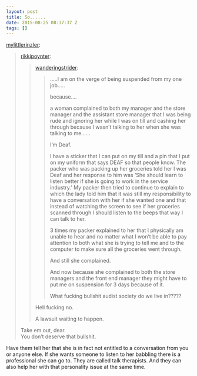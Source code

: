 ```yaml
---
layout: post
title: So......
date: 2015-08-25 08:37:37 Z
tags: []
---
```

[mylittlerinzler](http://mylittlerinzler.tumblr.com/post/127392884225):

> [rikkipoynter](http://rikkipoynter.tumblr.com/post/127349351805):
> 
> > [wanderingstrider](http://wanderingstrider.tumblr.com/post/127349150340):
> > 
> > > …..I am on the verge of being suspended from my one job…..
> > > 
> > > because….
> > > 
> > > a woman complained to both my manager and the store manager and the assistant store manager that I was being rude and ignoring her while I was on till and cashing her through because I wasn’t talking to her when she was talking to me……
> > > 
> > > I’m Deaf. 
> > > 
> > > I have a sticker that I can put on my till and a pin that I put on my uniform that says DEAF so that people know. The packer who was packing up her groceries told her I was Deaf and her response to him was ‘She should learn to listen better if she is going to work in the service industry.’ My packer then tried to continue to explain to which the lady told him that it was still my responsibility to have a conversation with her if she wanted one and that instead of watching the screen to see if her groceries scanned through I should listen to the beeps that way I can talk to her. 
> > > 
> > > 3 times my packer explained to her that I physically am unable to hear and no matter what I won’t be able to pay attention to both what she is trying to tell me and to the computer to make sure all the groceries went through. 
> > > 
> > > And still she complained. 
> > > 
> > > And now because she complained to both the store managers and the front end manager they might have to put me on suspension for 3 days because of it. 
> > > 
> > > What fucking bullshit audist society do we live in?????
> > 
> > Hell fucking no.
> > 
> > A lawsuit waiting to happen.
> 
> Take em out, dear.  
> You don’t deserve that bullshit.

Have them tell her that she is in fact not entitled to a conversation from you or anyone else. If she wants someone to listen to her babbling there is a professional she can go to. They are called talk therapists. And they can also help her with that personality issue at the same time.

